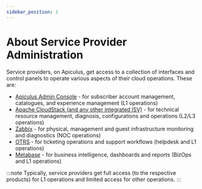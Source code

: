 ```yaml
---
sidebar_position: 1
---
```

# About Service Provider Administration

Service providers, on Apiculus, get access to a collection of interfaces and control panels to operate various aspects of their cloud operations. These are:

- [Apiculus Admin Console](AdminConsole) - for subscriber account management, catalogues, and experience management (L1 operations)
- [Apache CloudStack (and any other integrated ISV)](ISVConsoles) - for technical resource management, diagnosis, configurations and operations (L2/L3 operations)
- [Zabbix](ZabbixDashboardandNMS) - for physical, management and guest infrastructure monitoring and diagnostics (NOC operations)
- [OTRS](OTRSTicketingandServiceInterface) - for ticketing operations and support workflows (helpdesk and L1 operations)
- [Metabase](MetabaseBusinessIntelligenceDashboards) - for business intelligence, dashboards and reports (BizOps and L1 operations)

:::note
Typically, service providers get full access (to the respective products) for L1 operations and limited access for other operations.
:::